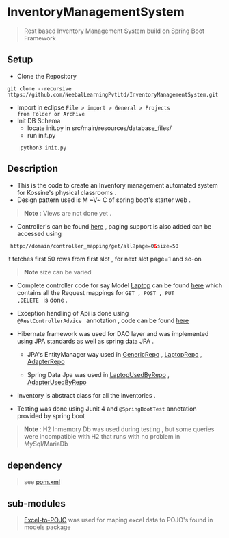 # InventoryManagementSystem
> Rest based Inventory Management System build on Spring Boot Framework 
## Setup
* Clone the Repository
 ```shell
 git clone --recursive https://github.com/NeebalLearningPvtLtd/InventoryManagementSystem.git
 ```
* Import in eclipse
 <code>File > import > General > Projects from Folder or Archive </code>
* Init DB Schema
  * locate init.py in src/main/resources/database_files/
  * run init.py
  ```shell
   python3 init.py
  ```
## Description
 * This is the code to create an Inventory management automated system for Kossine's physical classrooms .
 * Design pattern used is M ~V~ C of spring boot's starter web .
 > <b>Note</b> : Views are not done yet .
 * Controller's can be found [here](https://github.com/NeebalLearningPvtLtd/InventoryManagementSystem/tree/master/src/main/java/com/kossine/ims/controllers) , 
 paging support is also added can be accessed using
 ``` html
  http://domain/controller_mapping/get/all?page=0&size=50
 ``` 
 it fetches first 50 rows from first slot , for next slot page=1 and so-on
 > <b>Note</b> size can be varied 
 
 * Complete controller code for say Model [Laptop](https://github.com/NeebalLearningPvtLtd/InventoryManagementSystem/blob/master/src/main/java/com/kossine/ims/models/Laptop.java) can be found [here](https://github.com/NeebalLearningPvtLtd/InventoryManagementSystem/blob/master/src/main/java/com/kossine/ims/controllers/LaptopController.java) which contains all the Request mappings for 
        <code>GET , POST , PUT ,DELETE </code> is done .
    
 * Exception handling of Api is done using <code> @RestControllerAdvice </code>  annotation , code can be found [here](https://github.com/NeebalLearningPvtLtd/InventoryManagementSystem/blob/master/src/main/java/com/kossine/ims/exceptions/CustomRestExceptionHandler.java)
 * Hibernate framework was used for DAO layer and was implemented using JPA standards as well as spring data JPA .
    * JPA's EntityManager way used in [GenericRepo](https://github.com/NeebalLearningPvtLtd/InventoryManagementSystem/blob/master/src/main/java/com/kossine/ims/repository/GenericRepo.java) , [LaptopRepo](https://github.com/NeebalLearningPvtLtd/InventoryManagementSystem/blob/master/src/main/java/com/kossine/ims/repository/LaptopRepo.java) , [AdapterRepo](https://github.com/NeebalLearningPvtLtd/InventoryManagementSystem/blob/master/src/main/java/com/kossine/ims/repository/AdapterRepo.java) 
 
    * Spring Data Jpa was used in [LaptopUsedByRepo](https://github.com/NeebalLearningPvtLtd/InventoryManagementSystem/blob/master/src/main/java/com/kossine/ims/repository/LaptopUsedByRepo.java) , [AdapterUsedByRepo](https://github.com/NeebalLearningPvtLtd/InventoryManagementSystem/blob/master/src/main/java/com/kossine/ims/repository/AdapterUsedByRepo.java)
    
 * Inventory is abstract class for all the inventories .
 * Testing was done using Junit 4 and  <code>@SpringBootTest</code> annotation provided by spring boot 
 > <b> Note </b> : H2 Inmemory Db was used during testing , but some queries were incompatible with H2 that runs with no problem in MySql/MariaDb
 ## dependency
 > see [pom.xml](https://github.com/NeebalLearningPvtLtd/InventoryManagementSystem/blob/master/pom.xml) 
 ## sub-modules
 > [Excel-to-POJO](https://github.com/NeebalLearningPvtLtd/Excel-to-POJO) was used for maping excel data to POJO's found in models package
